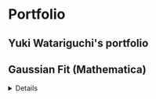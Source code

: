 # Portfolio
## Yuki Watariguchi's portfolio




## Gaussian Fit (Mathematica)
<details>
  <summary> Details </summary>
  
I made this program when I conducted Compton Scattering lab in a class. 
- Import 2 .Spe files(background and actual trial).
- Format the file and perform background subtraction.
- Export the resulted data as .csv file.
- Perform Gaussian fit using ```NonlinearModelFit[]``` function, and show fitting parameter and the resulted graph.

The fitting parameter was then used to make a "energy vs angle" graph and calculate its uncertainty to verify Relativistic model of Compton scattering.
  
The detail of the experiment and the resulted graph can be seen from ![here]([(https://docs.google.com/document/d/1WI4l42ngp_pML02N_3L0Cc4sF8qouW1r3FyLNdvqsJs/edit)])

</details>




